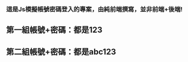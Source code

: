 <h3>這是Js模擬帳號密碼登入的專案，由純前端撰寫，並非前端+後端!</h3>
<div>
  <h2>第一組帳號+密碼：都是123</h2>
  <h2>第二組帳號+密碼：都是abc123</h2>
</div>
